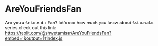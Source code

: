 # AreYouFriendsFan
Are you a f.r.i.e.n.d.s Fan? let's see how much you know about f.r.i.e.n.d.s series.check out this link: https://replit.com/@shwetamisar/AreYouFriendsFan?embed=1&output=1#index.js
